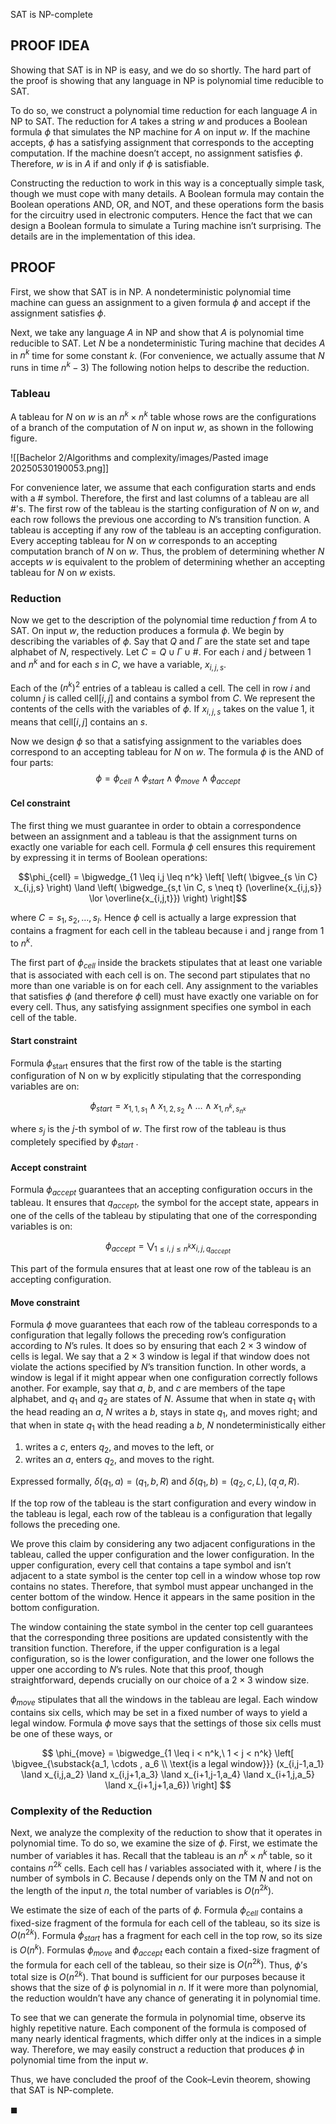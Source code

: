 SAT is NP-complete

## PROOF IDEA

Showing that SAT is in NP is easy, and we do so shortly. The hard part of the proof is showing that any language in NP is polynomial time reducible to SAT.

To do so, we construct a polynomial time reduction for each language $A$ in NP to SAT. The reduction for $A$ takes a string $w$ and produces a Boolean formula $\phi$ that simulates the NP machine for $A$ on input $w$. If the machine accepts, $\phi$ has a satisfying assignment that corresponds to the accepting computation. If the machine doesn’t accept, no assignment satisfies $\phi$. Therefore, $w$ is in $A$ if and only if $\phi$ is satisfiable.

Constructing the reduction to work in this way is a conceptually simple task, though we must cope with many details. A Boolean formula may contain the Boolean operations AND, OR, and NOT, and these operations form the basis for the circuitry used in electronic computers. Hence the fact that we can design a Boolean formula to simulate a Turing machine isn’t surprising. The details are in the implementation of this idea.

## PROOF

First, we show that SAT is in NP. A nondeterministic polynomial time machine can guess an assignment to a given formula $\phi$ and accept if the assignment satisfies $\phi$.

Next, we take any language $A$ in NP and show that $A$ is polynomial time reducible to SAT. Let $N$ be a nondeterministic Turing machine that decides $A$ in $n^k$ time for some constant $k$. (For convenience, we actually assume that $N$ runs in time $n^k-3$) The following notion helps to describe the reduction.

### Tableau

A tableau for $N$ on $w$ is an $n^k \times n^k$ table whose rows are the configurations of a branch of the computation of $N$ on input $w$, as shown in the following figure.

![[Bachelor 2/Algorithms and complexity/images/Pasted image 20250530190053.png]]

For convenience later, we assume that each configuration starts and ends with a # symbol. Therefore, the first and last columns of a tableau are all #'s. The first row of the tableau is the starting configuration of $N$ on $w$, and each row follows the previous one according to $N$’s transition function. A tableau is accepting if any row of the tableau is an accepting configuration. Every accepting tableau for $N$ on $w$ corresponds to an accepting computation branch of $N$ on $w$. Thus, the problem of determining whether $N$ accepts $w$ is equivalent to the problem of determining whether an accepting tableau for $N$ on $w$ exists.

### Reduction

Now we get to the description of the polynomial time reduction $f$ from $A$ to SAT. On input $w$, the reduction produces a formula $\phi$. We begin by describing the variables of $\phi$. Say that $Q$ and $Γ$ are the state set and tape alphabet of $N$, respectively. Let $C= Q \cup Γ \cup {\#}$. For each $i$ and $j$ between $1$ and $n^k$ and for each $s$ in $C$, we have a variable, $x_{i,j,s}$.

Each of the $(n^k)^2$ entries of a tableau is called a cell. The cell in row $i$ and column $j$ is called $\text{cell}[i,j]$ and contains a symbol from $C$. We represent the contents of the cells with the variables of $\phi$. If $x_{i,j,s}$ takes on the value $1$, it means that $\text{cell}[i,j]$ contains an $s$.

Now we design $\phi$ so that a satisfying assignment to the variables does correspond to an accepting tableau for $N$ on $w$. The formula $\phi$ is the AND of four parts: $$\phi = \phi_{cell} \land \phi_{start} \land \phi_{move} \land \phi_{accept}$$

#### Cel constraint

The first thing we must guarantee in order to obtain a correspondence between an assignment and a tableau is that the assignment turns on exactly one variable for each cell. Formula $\phi$ cell ensures this requirement by expressing it in terms of Boolean operations:

$$\phi_{cell} = \bigwedge_{1 \leq i,j \leq n^k} \left[ \left( \bigvee_{s \in C} x_{i,j,s} \right) \land \left( \bigwedge_{s,t \in C, s \neq t} (\overline{x_{i,j,s}} \lor \overline{x_{i,j,t}}) \right) \right]$$

where $C= {s_1,s_2,...,s_l}$. Hence $\phi$ cell is actually a large expression that contains a fragment for each cell in the tableau because i and j range from 1 to $n^k$.

The first part of $\phi_{cell}$ inside the brackets stipulates that at least one variable that is associated with each cell is on.
The second part stipulates that no more than one variable is on for each cell. Any assignment to the variables that satisfies $\phi$ (and therefore $\phi$ cell) must have exactly one variable on for every cell.
Thus, any satisfying assignment specifies one symbol in each cell of the table.

#### Start constraint

Formula $\phi_{\text{start}}$ ensures that the first row of the table is the starting configuration of N on w by explicitly stipulating that the corresponding variables are on:

$$\phi_{start} = x_{1,1,s_1} \land x_{1,2,s_2} \land \dots \land x_{1,n^k,s_{n^k}}$$

where $s_j$ is the $j$-th symbol of $w$. The first row of the tableau is thus completely specified by $\phi_{start}$ .

#### Accept constraint

Formula $\phi_{accept}$ guarantees that an accepting configuration occurs in the tableau. It ensures that $q_{accept}$, the symbol for the accept state, appears in one of the cells of the tableau by stipulating that one of the corresponding variables is on:

$$\phi_{accept} = \bigvee_{1 \leq i,j \leq n^k} x_{i,j,q_{accept}}$$

This part of the formula ensures that at least one row of the tableau is an accepting configuration.

#### Move constraint

Formula $\phi$ move guarantees that each row of the tableau corresponds to a configuration that legally follows the preceding row’s configuration according to $N$’s rules. It does so by ensuring that each $2 \times 3$ window of cells is legal. We say that a $2 \times 3$ window is legal if that window does not violate the actions specified by $N$’s transition function. In other words, a window is legal if it might appear when one configuration correctly follows another. For example, say that $a$, $b$, and $c$ are members of the tape alphabet, and $q_1$ and $q_2$ are states of $N$. Assume that when in state $q_1$ with the head reading an $a$, $N$ writes a $b$, stays in state $q_1$, and moves right; and that when in state $q_1$ with the head reading a $b$, $N$ nondeterministically either

1. writes a $c$, enters $q_2$, and moves to the left, or
2. writes an $a$, enters $q_2$, and moves to the right.

Expressed formally, $δ(q_1,a) = {(q_1,b,R)}$ and $δ(q_1,b) = {(q_2,c,L),(q_,a,R)}$.

If the top row of the tableau is the start configuration and every window in the tableau is legal, each row of the tableau is a configuration that legally follows the preceding one.

We prove this claim by considering any two adjacent configurations in the tableau, called the upper configuration and the lower configuration. In the upper configuration, every cell that contains a tape symbol and isn’t adjacent to a state symbol is the center top cell in a window whose top row contains no states. Therefore, that symbol must appear unchanged in the center bottom of the window. Hence it appears in the same position in the bottom configuration.

The window containing the state symbol in the center top cell guarantees that the corresponding three positions are updated consistently with the transition function. Therefore, if the upper configuration is a legal configuration, so is the lower configuration, and the lower one follows the upper one according to $N$’s rules. Note that this proof, though straightforward, depends crucially on our choice of a $2 \times 3$ window size.

$\phi_{move}$ stipulates that all the windows in the tableau are legal. Each window contains six cells, which may be set in a fixed number of ways to yield a legal window. Formula $\phi$ move says that the settings of those six cells must be one of these ways, or

$$
\phi_{move} = \bigwedge_{1 \leq i < n^k,\ 1 < j < n^k}
\left[
\bigvee_{\substack{a_1, \cdots , a_6 \\ \text{is a legal window}}}
(x_{i,j-1,a_1} \land x_{i,j,a_2} \land x_{i,j+1,a_3}
\land x_{i+1,j-1,a_4} \land x_{i+1,j,a_5} \land x_{i+1,j+1,a_6})
\right]
$$

### Complexity of the Reduction

Next, we analyze the complexity of the reduction to show that it operates in polynomial time. To do so, we examine the size of $\phi$. First, we estimate the number of variables it has. Recall that the tableau is an $n^k \times n^k$ table, so it contains $n^{2k}$ cells. Each cell has $l$ variables associated with it, where $l$ is the number of symbols in $C$. Because $l$ depends only on the TM $N$ and not on the length of the input $n$, the total number of variables is $O(n^{2k})$.

We estimate the size of each of the parts of $\phi$. Formula $\phi_{cell}$ contains a fixed-size fragment of the formula for each cell of the tableau, so its size is $O(n^{2k} )$. Formula $\phi_{start}$ has a fragment for each cell in the top row, so its size is $O(n^k)$. Formulas $\phi_{move}$ and $\phi_{accept}$ each contain a fixed-size fragment of the formula for each cell of the tableau, so their size is $O(n^{2k})$. Thus, $\phi$’s total size is $O(n^{2k})$. That bound is sufficient for our purposes because it shows that the size of $\phi$ is polynomial in $n$. If it were more than polynomial, the reduction wouldn’t have any chance of generating it in polynomial time.

To see that we can generate the formula in polynomial time, observe its highly repetitive nature. Each component of the formula is composed of many nearly identical fragments, which differ only at the indices in a simple way. Therefore, we may easily construct a reduction that produces $\phi$ in polynomial time from the input $w$.

Thus, we have concluded the proof of the Cook–Levin theorem, showing that SAT is NP-complete.

$\blacksquare$
